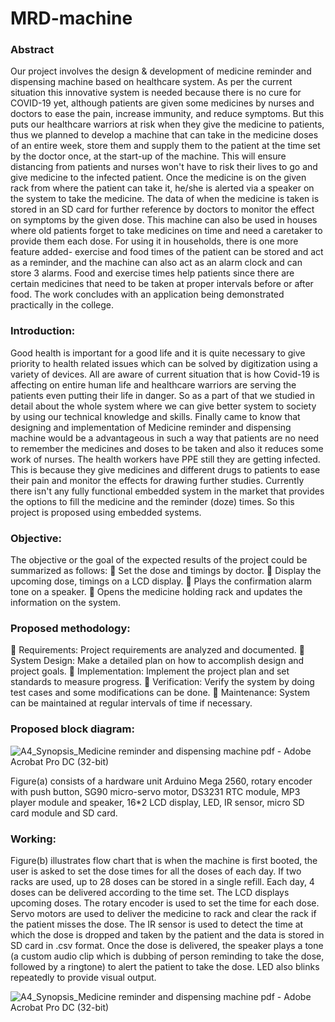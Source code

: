 # MRD-machine
### Abstract
Our project involves the design & development of medicine reminder and dispensing machine based on healthcare system. As per the current situation this innovative system is needed because there is no cure for COVID-19 yet, although patients are given some medicines by nurses and doctors to ease the pain, increase immunity, and reduce symptoms. But this puts our healthcare warriors at risk when they give the medicine to patients, thus we planned to develop a machine that can take in the medicine doses of an entire week, store them and supply them to the patient at the time set by the doctor once, at the start-up of the machine. This will ensure distancing from patients and nurses won't have to risk their lives to go and give medicine to the infected patient. Once the medicine is on the given rack from where the patient can take it, he/she is alerted via a speaker on the system to take the medicine. 
	The data of when the medicine is taken is stored in an SD card for further reference by doctors to monitor the effect on symptoms by the given dose. This machine can also be used in houses where old patients forget to take medicines on time and need a caretaker to provide them each dose. For using it in households, there is one more feature added- exercise and food times of the patient can be stored and act as a reminder, and the machine can also act as an alarm clock and can store 3 alarms. Food and exercise times help patients since there are certain medicines that need to be taken at proper intervals before or after food. The work concludes with an application being demonstrated practically in the college.
  
 ### Introduction:
  Good health is important for a good life and it is quite necessary to give priority to
health related issues which can be solved by digitization using a variety of devices. All are aware
of current situation that is how Covid-19 is affecting on entire human life and healthcare warriors
are serving the patients even putting their life in danger. So as a part of that we studied in detail
about the whole system where we can give better system to society by using our technical
knowledge and skills. Finally came to know that designing and implementation of
Medicine reminder and dispensing machine would be a advantageous in such a way that
patients are no need to remember the medicines and doses to be taken and also it reduces some
work of nurses. The health workers have PPE still they are getting infected. This is because they
give medicines and different drugs to patients to ease their pain and monitor the effects for drawing
further studies. Currently there isn't any fully functional embedded system in the market that
provides the options to fill the medicine and the reminder (doze) times. So this project is proposed
using embedded systems.

### Objective: 
The objective or the goal of the expected results of the project could be summarized as follows:
 Set the dose and timings by doctor.
 Display the upcoming dose, timings on a LCD display.
 Plays the confirmation alarm tone on a speaker.
 Opens the medicine holding rack and updates the information on the system.

### Proposed methodology:
 Requirements: Project requirements are analyzed and documented.
 System Design: Make a detailed plan on how to accomplish design and project goals.
 Implementation: Implement the project plan and set standards to measure progress.
 Verification: Verify the system by doing test cases and some modifications can be done.
 Maintenance: System can be maintained at regular intervals of time if necessary.

### Proposed block diagram: 
![A4_Synopsis_Medicine reminder and dispensing machine pdf - Adobe Acrobat Pro DC (32-bit)](https://user-images.githubusercontent.com/85961223/160226147-f1f89de3-cba3-429f-83d9-18e41b929de2.jpg)

Figure(a) consists of a hardware unit Arduino Mega 2560, rotary encoder with push button, SG90 micro-servo motor, DS3231 RTC module, MP3 player module and speaker, 16*2 LCD display, LED, IR sensor, micro SD card module and SD card.

### Working:
Figure(b) illustrates flow chart that is when the machine is first booted, the user is asked to set the dose times for all the doses of each day. If two racks are used, up to 28 doses can be stored in a single refill. Each day, 4 doses can be delivered according to the time set. The LCD displays upcoming doses. The rotary encoder is used to set the time for each dose. Servo motors are used to deliver the medicine to rack and clear the rack if the patient misses the dose. The IR sensor is used to detect the time at which the dose is dropped and taken by the patient and the data is stored in SD card in .csv format. Once the dose is delivered, the speaker plays a tone (a custom audio clip which is dubbing of person reminding to take the dose, followed by a ringtone) to alert the patient to take the dose. LED also blinks repeatedly to provide visual output.

![A4_Synopsis_Medicine reminder and dispensing machine pdf - Adobe Acrobat Pro DC (32-bit)](https://user-images.githubusercontent.com/85961223/160226204-bf595b08-d34e-4798-8123-e7003548c6a3.jpg)





